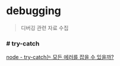 # debugging
> 디버깅 관련 자료 수집

### # try-catch
[node - try-catch는 모든 에러를 잡을 수 있을까?](https://programmingsummaries.tistory.com/375)